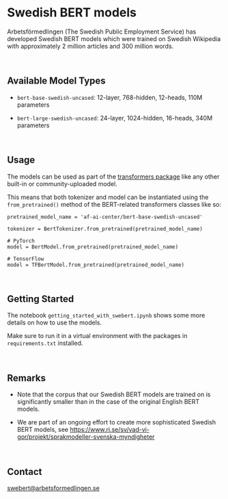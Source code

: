 # Swedish BERT models

Arbetsförmedlingen (The Swedish Public Employment Service) has developed Swedish 
BERT models which were trained on Swedish Wikipedia with approximately 
2 million articles and 300 million words.

<br>

## Available Model Types  
  
- `bert-base-swedish-uncased`: 
    12-layer, 768-hidden, 12-heads, 110M parameters
 
- `bert-large-swedish-uncased`:
    24-layer, 1024-hidden, 16-heads, 340M parameters
    
<br>

## Usage
The models can be used as part of the [transformers package](https://github.com/huggingface/transformers) 
like any other built-in or community-uploaded model. 

This means that both tokenizer and model can be 
instantiated using the `from_pretrained()` method 
of the BERT-related transformers classes like so:

    pretrained_model_name = 'af-ai-center/bert-base-swedish-uncased'
    
    tokenizer = BertTokenizer.from_pretrained(pretrained_model_name)
    
    # PyTorch
    model = BertModel.from_pretrained(pretrained_model_name)
    
    # TensorFlow
    model = TFBertModel.from_pretrained(pretrained_model_name)
    
<br>
  
## Getting Started

The notebook `getting_started_with_swebert.ipynb` shows some more details on how to use the models.

Make sure to run it in a virtual environment with the packages in `requirements.txt` installed.

<br>
  
## Remarks
- Note that the corpus that our Swedish BERT models are trained on is significantly
smaller than in the case of the original English BERT models.

- We are part of an ongoing effort to create more sophisticated Swedish BERT models, 
see https://www.ri.se/sv/vad-vi-gor/projekt/sprakmodeller-svenska-myndigheter

<br>

## Contact

swebert@arbetsformedlingen.se
